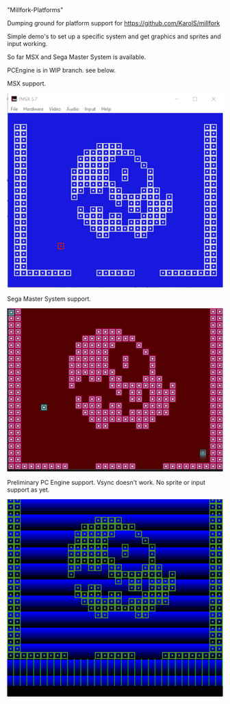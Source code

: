"Millfork-Platforms" 

Dumping ground for platform support for https://github.com/KarolS/millfork

Simple demo's to set up a specific system and get graphics and sprites and input working.

So far MSX and Sega Master System is available. 

PCEngine is in WIP branch. see below.

MSX support.

![](gifs/msx.gif)

Sega Master System support.

![](gifs/sms.gif)

Preliminary PC Engine support.
Vsync doesn't work. No sprite or input support as yet.

![](gifs/pce.gif)



